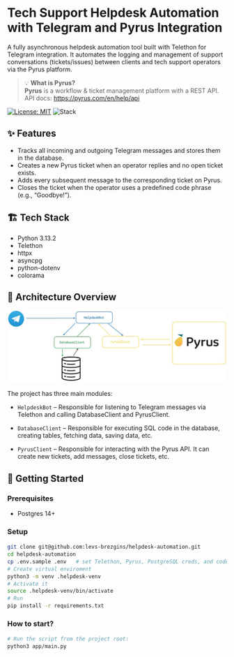 # Tech Support Helpdesk Automation with Telegram and Pyrus Integration

A fully asynchronous helpdesk automation tool built with Telethon for Telegram integration. It automates the logging and management of support conversations (tickets/issues) between clients and tech support operators via the Pyrus platform.

>💡 **What is Pyrus?**  
> **Pyrus** is a workflow & ticket management platform with a REST API.    
> API docs: https://pyrus.com/en/help/api

[![License: MIT](https://img.shields.io/badge/License-MIT-green.svg)](LICENSE)
![Stack](https://img.shields.io/badge/stack-Telethon%20%7C%20asyncpg%20%7C%20PostgreSQL%20%7C%20httpx%20%7C%20python--dotenv%20%7C%20colorama-blue)

## ✨ Features
- Tracks all incoming and outgoing Telegram messages and stores them in the database.
- Creates a new Pyrus ticket when an operator replies and no open ticket exists.
- Adds every subsequent message to the corresponding ticket on Pyrus.
- Closes the ticket when the operator uses a predefined code phrase (e.g., “Goodbye!”). 

## 🏗 Tech Stack
- Python 3.13.2
- Telethon
- httpx
- asyncpg
- python-dotenv
- colorama

## 🔧 Architecture Overview
![Helpdesk Architecture](docs/helpdesk_architecture.jpg)

The project has three main modules:
- `HelpdeskBot` – Responsible for listening to Telegram messages via Telethon and calling DatabaseClient and PyrusClient.

- `DatabaseClient` – Responsible for executing SQL code in the database, creating tables, fetching data, saving data, etc.

- `PyrusClient` – Responsible for interacting with the Pyrus API. It can create new tickets, add messages, close tickets, etc.

## 🚀 Getting Started

### Prerequisites
- Postgres 14+

### Setup
```bash
git clone git@github.com:levs-brezgins/helpdesk-automation.git
cd helpdesk-automation
cp .env.sample .env   # set Telethon, Pyrus, PostgreSQL creds, and code phrase
# Create virtual enviroment 
python3 -m venv .helpdesk-venv
# Activate it 
source .helpdesk-venv/bin/activate
# Run 
pip install -r requirements.txt
```
### How to start?
```bash
# Run the script from the project root:
python3 app/main.py
```

